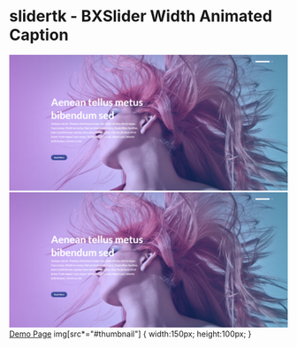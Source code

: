# slidertk - BXSlider Width Animated Caption

![alt text](https://raw.githubusercontent.com/partitect/slidertk/main/img/doc-image.png "Example Image")
![Kitten](https://raw.githubusercontent.com/partitect/slidertk/main/img/doc-image.png#thumbnail) 
[Demo Page](https://partitect.github.io/slidertk/)
img[src*="#thumbnail"] {
   width:150px;
   height:100px;
}
